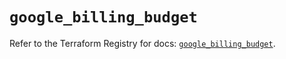 # `google_billing_budget`

Refer to the Terraform Registry for docs: [`google_billing_budget`](https://registry.terraform.io/providers/hashicorp/google-beta/6.22.0/docs/resources/google_billing_budget).

